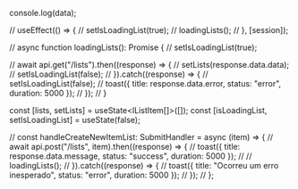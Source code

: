 console.log(data);

  // useEffect(() => {
  //   setIsLoadingList(true);
  //   loadingLists();
  // }, [session]);

  // async function loadingLists(): Promise<void> {
  //   setIsLoadingList(true);

  //   await api.get("/lists").then((response) => {
  //     setLists(response.data.data);
  //     setIsLoadingList(false);
  //   }).catch((response) => {
  //     setIsLoadingList(false);
  //     toast({ title: response.data.error, status: "error", duration: 5000 });
  //   });
  // }

  const [lists, setLists] = useState<IListItem[]>([]);
  const [isLoadingList, setIsLoadingList] = useState(false);

  // const handleCreateNewItemList: SubmitHandler<CreateItemListFormData> = async (item) => {
  //   await api.post("/lists", item).then((response) => {
  //     toast({ title: response.data.message, status: "success", duration: 5000 });
  //     // loadingLists();
  //   }).catch((response) => {
  //     toast({ title: "Ocorreu um erro inesperado", status: "error", duration: 5000 });
  //   });
  // };